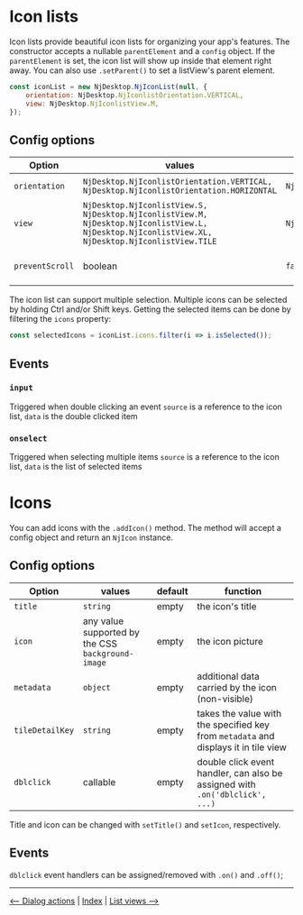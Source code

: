 # Icon lists

Icon lists provide beautiful icon lists for organizing your app's features. The constructor accepts a nullable `parentElement` and a `config` object. If the `parentElement` is set, the icon list will show up inside that element right away. You can also use `.setParent()` to set a listView's parent element.

```javascript
const iconList = new NjDesktop.NjIconList(null, {
    orientation: NjDesktop.NjIconlistOrientation.VERTICAL,
    view: NjDesktop.NjIconlistView.M,
});
```

## Config options

| Option | values | default | function |
| ------ | ------ | --- |-------- |
| `orientation` | `NjDesktop.NjIconlistOrientation.VERTICAL, NjDesktop.NjIconlistOrientation.HORIZONTAL` | `NjDesktop.NjIconlistOrientation.VERTICAL` | the alignment of the icons |
| `view` | `NjDesktop.NjIconlistView.S, NjDesktop.NjIconlistView.M, NjDesktop.NjIconlistView.L, NjDesktop.NjIconlistView.XL, NjDesktop.NjIconlistView.TILE` | `NjDesktop.NjIconlistView.M` | icon size/arrangement
| `preventScroll` | boolean | `false` | shows icons that  fit in the view only

The icon list can support multiple selection. Multiple icons can be selected by holding Ctrl and/or Shift keys. Getting the selected items can be done by filtering the `icons` property:

```javascript
const selectedIcons = iconList.icons.filter(i => i.isSelected());
```
## Events

### `input`

Triggered when double clicking an event
`source` is a reference to the icon list,
`data` is the double clicked item

### `onselect`

Triggered when selecting multiple items
`source` is a reference to the icon list,
`data` is the list of selected items


# Icons

You can add icons with the `.addIcon()` method. The method will accept a config object and return an `NjIcon` instance.

## Config options

| Option | values | default | function |
| ------ | ------ | --- |-------- |
| `title`| `string` | empty | the icon's title|
| `icon` | any value supported by the CSS `background-image` | empty | the icon picture |
| `metadata` | `object` | empty | additional data carried by the icon (non-visible) |
| `tileDetailKey` | `string` | empty | takes the value with the specified key from `metadata` and displays it in tile view |
| `dblclick` | callable | empty | double click event handler, can also be assigned with `.on('dblclick', ...)` |

Title and icon can be changed with `setTitle()` and `setIcon`, respectively.

## Events
`dblclick` event handlers can be assigned/removed with `.on()` and `.off()`;


---
[<-- Dialog actions](./dialog_actions.md) |
[Index](./index.md) |
[List views -->](./listviews.md)